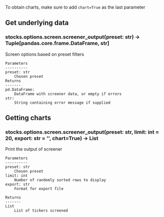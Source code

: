 To obtain charts, make sure to add `chart=True` as the last parameter

## Get underlying data 
### stocks.options.screen.screener_output(preset: str) -> Tuple[pandas.core.frame.DataFrame, str]

Screen options based on preset filters

    Parameters
    ----------
    preset: str
        Chosen preset
    Returns
    -------
    pd.DataFrame:
        DataFrame with screener data, or empty if errors
    str:
        String containing error message if supplied

## Getting charts 
### stocks.options.screen.screener_output(preset: str, limit: int = 20, export: str = '', chart=True) -> List

Print the output of screener

    Parameters
    ----------
    preset: str
        Chosen preset
    limit: int
        Number of randomly sorted rows to display
    export: str
        Format for export file

    Returns
    -------
    List
        List of tickers screened
